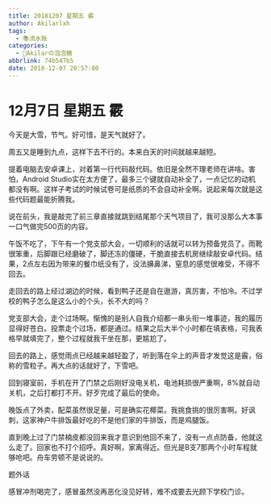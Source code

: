 ```yaml
---
title: 20181207 星期五 霰
author: Akilarlxh
tags:
  - 📚流水账
categories:
  - 🍬Akilarの泡泡糖
abbrlink: 74b547b5
date: 2018-12-07 20:57:00
---
```

# 12月7日 星期五 霰

今天是大雪，节气。好可惜，是天气就好了。

周五又是睡到九点，这样下去不行的。本来白天的时间就越来越短。

提着电脑去安卓课上，对着第一行代码敲代码。依旧是全然不理老师在讲啥。害怕，Android Studio实在太方便了，最多三个键就自动补全了，一点记忆的动机都没有啊。这样子考试的时候试卷可是纸质的不会自动补全啊。说起来每次就是这些代码题最能折腾我。

说在前头，我是敲完了前三章直接就跳到结尾那个天气项目了，我可没那么大本事一口气做完500页的内容。

午饭不吃了，下午有一个党支部大会，一切顺利的话就可以转为预备党员了。雨靴很笨重，后脚跟已经磨破了，脚还冻的僵硬，干脆直接去机房继续敲安卓代码。结果，2点左右因为带来的餐巾纸没有了，没法擤鼻涕，窒息的感觉很难受，不得不回去。

走回去的路上经过湖边的时候，看到鸭子还是自在遨游，真厉害，不怕冷。不过学校的鸭子怎么是这么小的个头，长不大的吗？

党支部大会，走个过场啊。惭愧的是别人自我介绍都一串头衔一堆事迹，我的履历显得好苍白。投票走个过场，都是通过。结果之后大半个小时都在填表格，可我表格早就填完了，整个过程就我干坐在那，更尴尬了。

回去的路上，感觉雨点已经越来越轻盈了，听到落在伞上的声音才发觉这是霰，俗称的雪粒子。再大点的话就好了，下雪吧。

回到寝室前，手机在开了门禁之后刚好没电关机，电池耗损很严重啊，8%就自动关机，之后打都打不开。好歹完成了最后的使命。

晚饭点了外卖，配菜虽然很足量，可是确实花椰菜。我挑食挑的很厉害啊。好讽刺，这家神户牛排饭最好吃的不是他们家的牛排饭，而是鸡腿饭。

直到晚上过了门禁楠皮都没回来我才意识到他回不来了，没有一点点防备，他就这么走了。回家也不打个招呼。真好啊，家离得近。但光是B支7那两个小时车程就够呛吧。舟车劳顿不是说说的。

题外话

感冒冲剂喝完了，感冒虽然没再恶化没见好转，难不成要去光顾下学校门诊。




